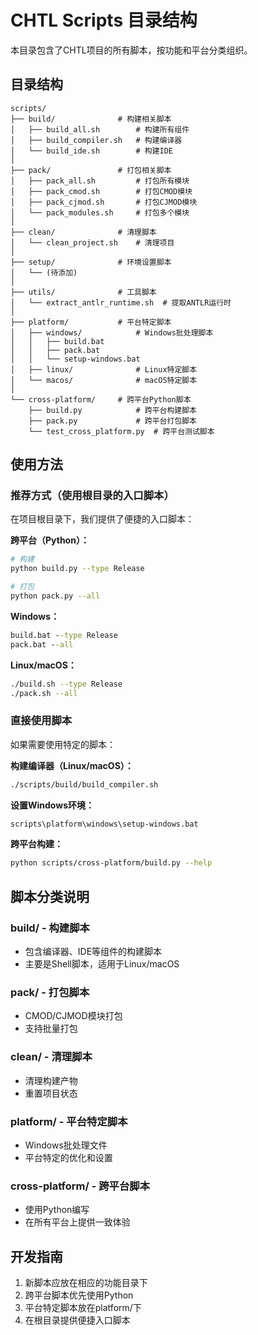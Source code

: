 # CHTL Scripts 目录结构

本目录包含了CHTL项目的所有脚本，按功能和平台分类组织。

## 目录结构

```
scripts/
├── build/              # 构建相关脚本
│   ├── build_all.sh        # 构建所有组件
│   ├── build_compiler.sh   # 构建编译器
│   └── build_ide.sh        # 构建IDE
│
├── pack/               # 打包相关脚本
│   ├── pack_all.sh         # 打包所有模块
│   ├── pack_cmod.sh        # 打包CMOD模块
│   ├── pack_cjmod.sh       # 打包CJMOD模块
│   └── pack_modules.sh     # 打包多个模块
│
├── clean/              # 清理脚本
│   └── clean_project.sh    # 清理项目
│
├── setup/              # 环境设置脚本
│   └── (待添加)
│
├── utils/              # 工具脚本
│   └── extract_antlr_runtime.sh  # 提取ANTLR运行时
│
├── platform/           # 平台特定脚本
│   ├── windows/            # Windows批处理脚本
│   │   ├── build.bat
│   │   ├── pack.bat
│   │   └── setup-windows.bat
│   ├── linux/              # Linux特定脚本
│   └── macos/              # macOS特定脚本
│
└── cross-platform/     # 跨平台Python脚本
    ├── build.py            # 跨平台构建脚本
    ├── pack.py             # 跨平台打包脚本
    └── test_cross_platform.py  # 跨平台测试脚本
```

## 使用方法

### 推荐方式（使用根目录的入口脚本）

在项目根目录下，我们提供了便捷的入口脚本：

**跨平台（Python）：**
```bash
# 构建
python build.py --type Release

# 打包
python pack.py --all
```

**Windows：**
```cmd
build.bat --type Release
pack.bat --all
```

**Linux/macOS：**
```bash
./build.sh --type Release
./pack.sh --all
```

### 直接使用脚本

如果需要使用特定的脚本：

**构建编译器（Linux/macOS）：**
```bash
./scripts/build/build_compiler.sh
```

**设置Windows环境：**
```cmd
scripts\platform\windows\setup-windows.bat
```

**跨平台构建：**
```bash
python scripts/cross-platform/build.py --help
```

## 脚本分类说明

### build/ - 构建脚本
- 包含编译器、IDE等组件的构建脚本
- 主要是Shell脚本，适用于Linux/macOS

### pack/ - 打包脚本
- CMOD/CJMOD模块打包
- 支持批量打包

### clean/ - 清理脚本
- 清理构建产物
- 重置项目状态

### platform/ - 平台特定脚本
- Windows批处理文件
- 平台特定的优化和设置

### cross-platform/ - 跨平台脚本
- 使用Python编写
- 在所有平台上提供一致体验

## 开发指南

1. 新脚本应放在相应的功能目录下
2. 跨平台脚本优先使用Python
3. 平台特定脚本放在platform/下
4. 在根目录提供便捷入口脚本